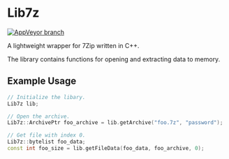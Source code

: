 # Lib7z

[![AppVeyor branch](https://img.shields.io/appveyor/ci/cjtallman/Lib7z/master.svg)](https://ci.appveyor.com/project/cjtallman/Lib7z/branch/master)

A lightweight wrapper for 7Zip written in C++.

The library contains functions for opening and extracting data to memory.

## Example Usage

```cpp
// Initialize the libary.
Lib7z lib;

// Open the archive.
Lib7z::ArchivePtr foo_archive = lib.getArchive("foo.7z", "password");

// Get file with index 0.
Lib7z::bytelist foo_data;
const int foo_size = lib.getFileData(foo_data, foo_archive, 0);
```
